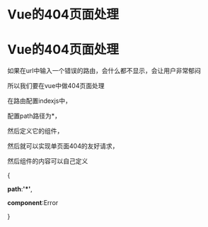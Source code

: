 # Vue的404页面处理

# Vue的404页面处理

如果在url中输入一个错误的路由，会什么都不显示，会让用户非常郁闷

所以我们要在vue中做404页面处理

在路由配置indexjs中，

配置path路径为*，

然后定义它的组件，

然后就可以实现单页面404的友好请求，

然后组件的内容可以自己定义

{

**path**:**'*'**,

**component**:Error

}